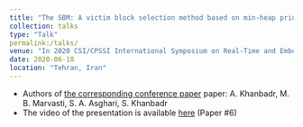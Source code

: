 ```yaml
---
title: "The SBM: A victim block selection method based on min-heap priority queues"
collection: talks
type: "Talk"
permalink:/talks/
venue: "In 2020 CSI/CPSSI International Symposium on Real-Time and Embedded Systems and Technologies (RTEST)"
date: 2020-06-10
location: "Tehran, Iran"
---
```


 * Authors of [the corresponding conference paper](https://ieeexplore.ieee.org/abstract/document/9140084) paper: A. Khanbadr, M. B. Marvasti, S. A. Asghari, S. Khanbadr
 * The video of the presentation is available [here]( http://cs.ipm.ac.ir/Rtest/2020/program/) (Paper #6)
